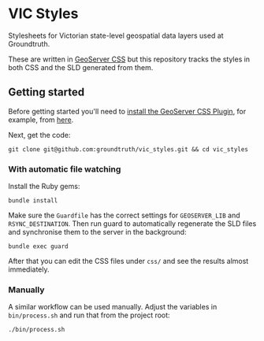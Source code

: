 # VIC Styles

Stylesheets for Victorian state-level geospatial data layers used at Groundtruth.

These are written in [GeoServer CSS](http://docs.geoserver.org/latest/en/user/community/css/index.html)
but this repository tracks the styles in both CSS and the SLD generated from them.

## Getting started

Before getting started you'll need to
[install the GeoServer CSS Plugin](http://docs.geoserver.org/latest/en/user/community/css/install.html),
for example, from [here](http://gridlock.opengeo.org/geoserver/master/community-latest/).

Next, get the code:

    git clone git@github.com:groundtruth/vic_styles.git && cd vic_styles

### With automatic file watching

Install the Ruby gems:

    bundle install

   
Make sure the `Guardfile` has the correct settings for `GEOSERVER_LIB` and `RSYNC_DESTINATION`.
Then run guard to automatically regenerate the SLD files and synchronise them to the server
in the background:

    bundle exec guard

After that you can edit the CSS files under `css/` and see the results almost immediately.

### Manually

A similar workflow can be used manually. Adjust the variables in `bin/process.sh`
and run that from the project root:

    ./bin/process.sh
 

